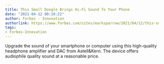 ```yaml
---
title: This Small Dongle Brings Hi-Fi Sound To Your Phone
date: "2021-04-12 08:10:22"
author: Forbes - Innovation
authorlink: https://www.forbes.com/sites/marksparrow/2021/04/12/this-small-dongle-brings-hi-fi-sound-to-your-phone/
tags:
- Forbes-Innovation
---
```

Upgrade the sound of your smartphone or computer using this high-quality headphone amplifier and DAC from Astell&Kern. The device offers audiophile quality sound at a reasonable price.